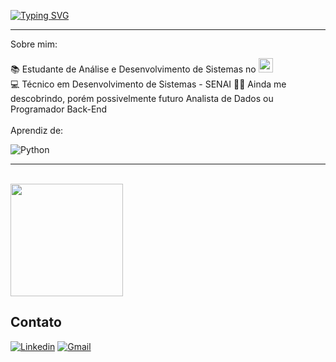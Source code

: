 [![Typing SVG](https://readme-typing-svg.demolab.com?font=Fira+Code&weight=600&size=21&duration=3000&pause=1000&color=F79A02&repeat=false&width=435&lines=%F0%9F%98%8A+Ol%C3%A1%2C+eu+sou+Mac%C3%A9+Silveira+)](https://git.io/typing-svg)

<hr>
Sobre mim:

📚 Estudante de Análise e Desenvolvimento de Sistemas no <a href="https://portal.ifba.edu.br/"><img src="https://img.shields.io/badge/Instituto%20Federal%20da%20Bahia%20(IFBA)-008000" height="23"></a> <br>
💻 Técnico em Desenvolvimento de Sistemas - SENAI
👨‍💻 Ainda me descobrindo, porém possivelmente futuro Analista de Dados ou Programador Back-End <br><br>
Aprendiz de:

![Python](https://img.shields.io/badge/Python-3670A0?style=flat-square&logo=python&logoColor=ffdd54)


<hr>
<br/>

<a href="https://github.com/macesilveira" title="Perfil Macé">
  <img height="180em" src="https://github-readme-stats.vercel.app/api?username=macesilveira&show_icons=true&bg_color=0d1117&title_color=ffa500&text_color=c9d1d9&icon_color=ffa500" />
</a>

## Contato

[![Linkedin](https://img.shields.io/badge/-LinkedIn-blue?style=flat-square&logo=Linkedin&logoColor=white&link=https://www.linkedin.com/in/matheus-silveira147/)](https://www.linkedin.com/in/matheusc-silveira/)
[![Gmail](https://img.shields.io/badge/-bahiacematheus@gmail.com-D14836?style=flat&logo=gmail&logoColor=white)](mailto:bahiacematheus@gmail.com)
